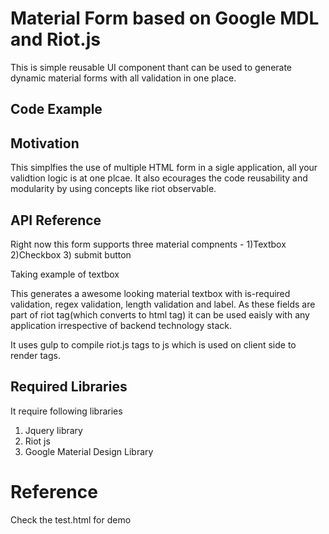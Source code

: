 # Material Form based on Google MDL and Riot.js
This is simple reusable UI component thant can be used to generate dynamic material forms with all validation in one place.

## Code Example
<md-form>
    <md-form-item>
      <md-textbox id="fname" label="First Name" data-item="firstname" isrequired="true" errormsginvalid="Not a valid value" regex="^[\\s\t\r\n]*[A-Z,a-z -]+$" errormsgreq="First Name is mandatory" maxlength=40></mt-textbox>
    </md-form-item>
    <md-form-item>
      <md-textbox id="lname" label="Last Name" data-item="lastname" isrequired="true" errormsginvalid="Not a valid value" regex="^[\\s\t\r\n]*[A-Z,a-z -]+$" errormsgreq="Last Name is mandatory" maxlength=40></mt-textbox>
    </md-form-item>
    <md-form-item>
      <md-checkbox id="cbdAgree" label="I Agrees" checked="checked" errormsgreq="This field is required" isrequired="true"></md-checkbox>
    </md-form-item>
    <md-form-item>
<md-submit-button id="submit" label="Submit It"></md-submit-button>
    </md-form-item>
</md-form>


## Motivation

This simplfies the use of multiple HTML form in a sigle application, all your validtion logic is at one plcae. It also ecourages the code reusability and modularity by using concepts like riot observable.

## API Reference

Right now this form supports three material compnents -
1)Textbox
2)Checkbox
3) submit button

Taking example of textbox
      <md-textbox id="lname" label="Last Name" data-item="lastname" isrequired="true" errormsginvalid="Not a valid value" regex="^[\\s\t\r\n]*[A-Z,a-z -]+$" errormsgreq="Last Name is mandatory" maxlength=40></mt-textbox>

This generates a awesome looking material textbox with is-required validation, regex validation, length validation and label. As these fields are part of riot tag(which converts to html tag) it can be used eaisly with any application irrespective of backend technology stack.

It uses gulp to compile riot.js tags to js which is used on client side to render tags. 

## Required Libraries

It require following libraries 
1)  Jquery library 
2)  Riot js
3)  Google Material Design Library

# Reference
Check the test.html for demo
